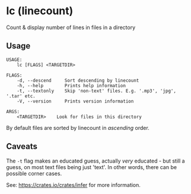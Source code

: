 # lc (linecount)
Count &amp; display number of lines in files in a directory

## Usage
````
USAGE:
    lc [FLAGS] <TARGETDIR>

FLAGS:
    -d, --descend     Sort descending by linecount
    -h, --help        Prints help information
    -t, --textonly    Skip 'non-text' files. E.g. '.mp3', 'jpg', '.tar' etc.
    -V, --version     Prints version information

ARGS:
    <TARGETDIR>    Look for files in this directory
````
      
By default files are sorted by linecount in _ascending_ order.

## Caveats
The `-t` flag makes an educated guess, actually _very_ educated - but still a guess, on most
text files being just 'text'. In other words, there can be possible corner cases.
      
See: https://crates.io/crates/infer for more information.
